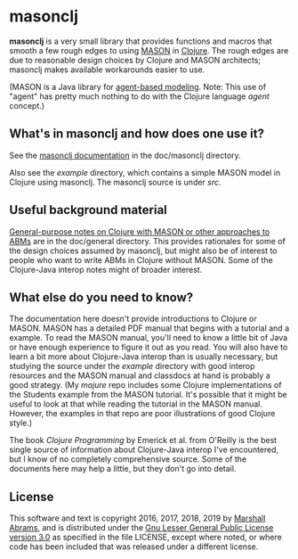 masonclj
===

**masonclj** is a very small library that provides functions and macros
that smooth a few rough edges to using
[MASON](https://cs.gmu.edu/~eclab/projects/mason) in
[Clojure](https://clojure.org).  The rough edges are due to
reasonable design choices by Clojure and MASON architects; masonclj
makes available workarounds easier to use.

(MASON is a Java library for [agent-based
modeling](https://en.wikipedia.org/wiki/Agent-based_model).  Note: This
use of "agent" has pretty much nothing to do with the Clojure language
*agent* concept.)

## What's in masonclj and how does one use it?

See the [masonclj
documentation](https://github.com/mars0i/masonclj/blob/master/doc/masonclj/README.md)
in the doc/masonclj directory.

Also see the *example* directory, which contains a simple MASON model in
Clojure using masonclj.  The masonclj source is under *src*.

## Useful background material

[General-purpose notes on Clojure with MASON or other approaches to
ABMs](https://github.com/mars0i/masonclj/blob/master/doc/general/README.md)
are in the doc/general directory.  This provides rationales for some of
the design choices assumed by masonclj, but might also be of interest
to people who want to write ABMs in Clojure without MASON.  Some of
the Clojure-Java interop notes might of broader interest.

## What else do you need to know?

The documentation here doesn't provide introductions to Clojure or
MASON.  MASON has a detailed PDF manual that begins with a tutorial and
a example. To read the MASON manual, you'll need to know a little bit of
Java or have enough experience to figure it out as you read.
 You will also have to learn a bit more
about Clojure-Java interop than is usually necessary, but studying the
source under the *example* directory with good interop resources and the
MASON manual and classdocs at hand is probably a good strategy.  (My
*majure* repo includes some Clojure implementations of the Students
example from the MASON tutorial.  It's possible that it might be useful
to look at that while reading the tutorial in the MASON manual.
However, the examples in that repo are poor illustrations of good
Clojure style.)

The book <em>Clojure Programming</em> by Emerick et al.  from O'Reilly
is the best single source of information about Clojure-Java interop I've
encountered, but I know of no completely comprehensive source.
Some of the documents here may help a little, but they don't go into detail.

## License

This software and text is copyright 2016, 2017, 2018, 2019 by [Marshall
Abrams](http://members.logical.net/~marshall/), and is distributed under
the [Gnu Lesser General Public License version
3.0](https://www.gnu.org/licenses/lgpl.html) as specified in the file
LICENSE, except where noted, or where code has been included that was
released under a different license.
